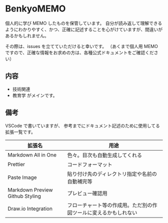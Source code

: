 # BenkyoMEMO

個人的に学び MEMO したものを保管しています。
自分が読み返して理解できるようにわかりやすく、かつ、正確に記述することを心がけていますが、間違いがあるかもしれません。

その際は、issues を立てていただけると幸いです。
（あくまで個人用 MEMO ですので、正確な情報をお求めの方は、各種公式ドキュメントをご確認ください）

## 内容

- 技術関連
- 教育学
  がメインです。

## 備考

VSCode で書いていますが、
参考までにドキュメント記述のために使用してる拡張一覧です。

| 拡張名                          | 用途                                                             |
| ------------------------------- | ---------------------------------------------------------------- |
| Markdown All in One             | 色々。目次も自動生成してくれる                                   |
| Prettier                        | コードフォーマット                                               |
| Paste Image                     | 貼り付け先のディレクトリ指定や名前の自動補完等                   |
| Markdown Preview Github Styling | プレビュー確認用                                                 |
| Draw.io Integration             | フローチャート等の作成用。ただ別の作図ツールに変えるかもしれない |
